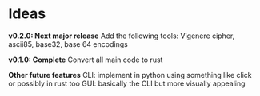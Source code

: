 # Ideas

**v0.2.0: Next major release**
Add the following tools:
Vigenere cipher, ascii85, base32, base 64 encodings

**v0.1.0: Complete**
Convert all main code to rust

**Other future features**
CLI: implement in python using something like click
     or possibly in rust too
GUI: basically the CLI but more visually appealing